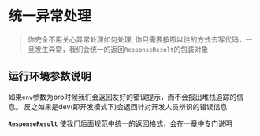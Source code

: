 # 统一异常处理

> 你完全不用关心异常处理如何处理, 你只需要按照以往的方式去写代码，一旦发生异常，我们会统一的返回`ResponseResult`的包装对象

## 运行环境参数说明

如果`env`参数为pro时候我们会返回友好的错误提示，而不会报出堆栈追踪的信息。 反之如果是dev(即开发模式下)会返回针对开发人员辨识的错误信息

**`ResponseResult`** 使我们后面规范中统一的返回格式，会在一章中专门说明
